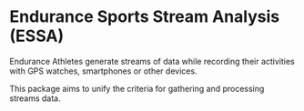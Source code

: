 Endurance Sports Stream Analysis (ESSA)
================

Endurance Athletes generate streams of data while recording their activities with GPS watches, smartphones or other devices. 

This package aims to unify the criteria for gathering and processing streams data.
